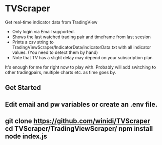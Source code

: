 # TVScraper
Get real-time indicator data from TradingView

- Only login via Email supported.
- Shows the last watched trading pair and timeframe from last seesion
- Prints a csv string to TradingViewScraper/IndicatorData/indicatorData.txt with all indicator values. (You need to detect them by hand)
- Note that TV has a slight delay may depend on your subscription plan

It's enough for me for right now to play with. Probably will add switching to other tradingpairs, multiple charts etc. as time goes by.

## Get Started
Edit email and pw variables or create an .env file.
---
git clone https://github.com/winidi/TVScraper
cd TVScraper/TradingViewScraper/
npm install
node index.js
---

